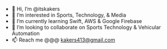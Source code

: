 - 👋 Hi, I’m @itskakers
- 👀 I’m interested in Sports, Technology, & Media
- 🌱 I’m currently learning Swift, AWS & Google Firebase
- 💞️ I’m looking to collaborate on Sports Technology & Vehicular Automation
- 📫 Reach me @@@ kakers413@gmail.com

<!---
itskakers/itskakers is a ✨ special ✨ repository because its `README.md` (this file) appears on your GitHub profile.
You can click the Preview link to take a look at your changes.
--->

